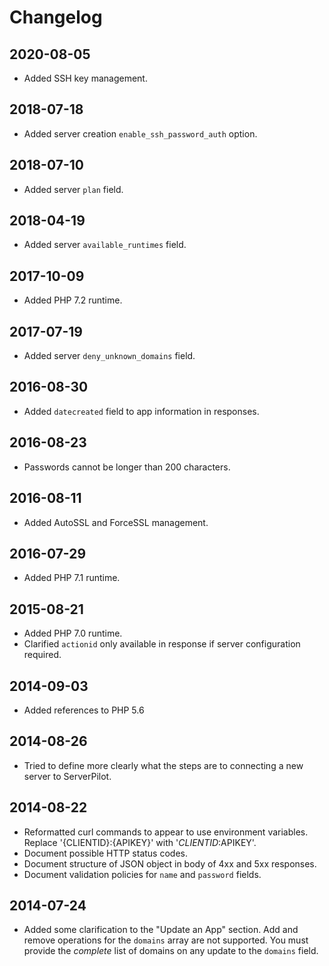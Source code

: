 # Changelog

## 2020-08-05

  - Added SSH key management.

## 2018-07-18

  - Added server creation `enable_ssh_password_auth` option.

## 2018-07-10

  - Added server `plan` field.

## 2018-04-19

  - Added server `available_runtimes` field.

## 2017-10-09

  - Added PHP 7.2 runtime.

## 2017-07-19

  - Added server `deny_unknown_domains` field.

## 2016-08-30

  - Added `datecreated` field to app information in responses.

## 2016-08-23

  - Passwords cannot be longer than 200 characters.

## 2016-08-11

  - Added AutoSSL and ForceSSL management.

## 2016-07-29

  - Added PHP 7.1 runtime.

## 2015-08-21

  - Added PHP 7.0 runtime.
  - Clarified `actionid` only available in response if server configuration required.

## 2014-09-03

  - Added references to PHP 5.6

## 2014-08-26

  - Tried to define more clearly what the steps are to connecting a new server
    to ServerPilot.

## 2014-08-22

  - Reformatted curl commands to appear to use environment variables. Replace
    '{CLIENTID}:{APIKEY}' with '$CLIENTID:$APIKEY'.
  - Document possible HTTP status codes.
  - Document structure of JSON object in body of 4xx and 5xx responses.
  - Document validation policies for `name` and `password` fields.

## 2014-07-24
    
  - Added some clarification to the "Update an App" section. Add and remove
    operations for the `domains` array are not supported. You must provide the
    *complete* list of domains on any update to the `domains` field.

